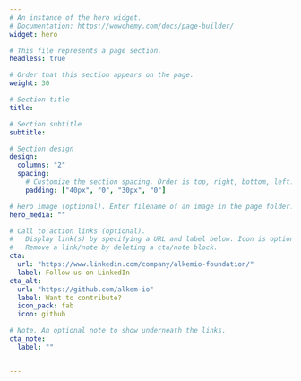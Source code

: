 ```yaml
---
# An instance of the hero widget.
# Documentation: https://wowchemy.com/docs/page-builder/
widget: hero

# This file represents a page section.
headless: true

# Order that this section appears on the page.
weight: 30

# Section title
title:

# Section subtitle
subtitle:

# Section design
design:
  columns: "2"
  spacing:
    # Customize the section spacing. Order is top, right, bottom, left.
    padding: ["40px", "0", "30px", "0"]

# Hero image (optional). Enter filename of an image in the page folder.
hero_media: ""

# Call to action links (optional).
#   Display link(s) by specifying a URL and label below. Icon is optional for `cta`.
#   Remove a link/note by deleting a cta/note block.
cta:
  url: "https://www.linkedin.com/company/alkemio-foundation/"
  label: Follow us on LinkedIn
cta_alt:
  url: "https://github.com/alkem-io"
  label: Want to contribute?
  icon_pack: fab
  icon: github

# Note. An optional note to show underneath the links.
cta_note:
  label: ""


---
```


